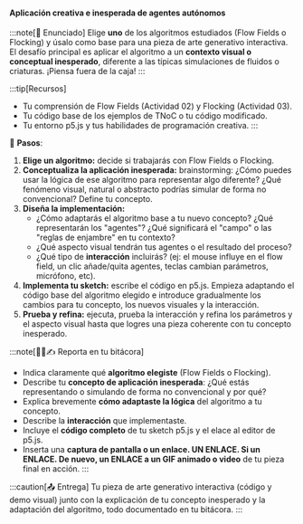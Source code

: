 #### Aplicación creativa e inesperada de agentes autónomos

:::note[🎯 Enunciado]
Elige **uno** de los algoritmos estudiados (Flow Fields o Flocking) y úsalo como base para una 
pieza de arte generativo interactiva. El desafío principal es aplicar el algoritmo a un 
**contexto visual o conceptual inesperado**, diferente a las típicas simulaciones de 
fluidos o criaturas. ¡Piensa fuera de la caja!
:::

:::tip[Recursos]
-   Tu comprensión de Flow Fields (Actividad 02) y Flocking (Actividad 03).
-   Tu código base de los ejemplos de TNoC o tu código modificado.
-   Tu entorno p5.js y tus habilidades de programación creativa.
:::

👣 **Pasos**:

1.  **Elige un algoritmo:** decide si trabajarás con Flow Fields o Flocking.
2.  **Conceptualiza la aplicación inesperada:** brainstorming: ¿Cómo puedes usar la lógica de ese algoritmo para representar algo diferente? ¿Qué fenómeno visual, natural o abstracto podrías simular de forma no convencional? Define tu concepto.
3.  **Diseña la implementación:**
    *   ¿Cómo adaptarás el algoritmo base a tu nuevo concepto? ¿Qué representarán los "agentes"? ¿Qué significará el "campo" o las "reglas de enjambre" en tu contexto?
    *   ¿Qué aspecto visual tendrán tus agentes o el resultado del proceso?
    *   ¿Qué tipo de **interacción** incluirás? (ej: el mouse influye en el flow field, un clic añade/quita agentes, teclas cambian parámetros, micrófono, etc).
4.  **Implementa tu sketch:** escribe el código en p5.js. Empieza adaptando el código base del algoritmo elegido e introduce gradualmente los cambios para tu concepto, los nuevos visuales y la interacción.
5.  **Prueba y refina:** ejecuta, prueba la interacción y refina los parámetros y el aspecto visual hasta que logres una pieza coherente con tu concepto inesperado.

:::note[🧐🧪✍️ Reporta en tu bitácora]

-   Indica claramente qué **algoritmo elegiste** (Flow Fields o Flocking).
-   Describe tu **concepto de aplicación inesperada**: ¿Qué estás representando o simulando de forma no convencional y por qué?
-   Explica brevemente **cómo adaptaste la lógica** del algoritmo a tu concepto.
-   Describe la **interacción** que implementaste.
-   Incluye el **código completo** de tu sketch p5.js y el elace al editor de p5.js.
-   Inserta una **captura de pantalla o un enlace. UN ENLACE. Si un ENLACE. De nuevo, un ENLACE a un GIF animado o video** de tu pieza final en acción.
:::

:::caution[📤 Entrega]
Tu pieza de arte generativo interactiva (código y demo visual) junto con la explicación de tu concepto inesperado y la adaptación del algoritmo, todo documentado en tu bitácora.
:::
